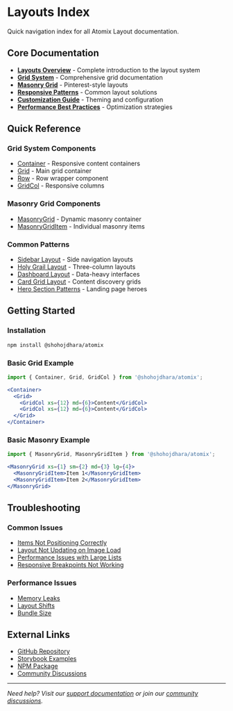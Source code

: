 # Layouts Index

Quick navigation index for all Atomix Layout documentation.

## Core Documentation

- [**Layouts Overview**](./README.md) - Complete introduction to the layout system
- [**Grid System**](./grid.md) - Comprehensive grid documentation
- [**Masonry Grid**](./masonry-grid.md) - Pinterest-style layouts
- [**Responsive Patterns**](./responsive-patterns.md) - Common layout solutions
- [**Customization Guide**](./customization.md) - Theming and configuration
- [**Performance Best Practices**](./performance.md) - Optimization strategies

## Quick Reference

### Grid System Components
- [Container](./grid.md#container) - Responsive content containers
- [Grid](./grid.md#grid) - Main grid container
- [Row](./grid.md#row) - Row wrapper component
- [GridCol](./grid.md#gridcol) - Responsive columns

### Masonry Grid Components  
- [MasonryGrid](./masonry-grid.md#masonrygrid) - Dynamic masonry container
- [MasonryGridItem](./masonry-grid.md#masonrygriditem) - Individual masonry items

### Common Patterns
- [Sidebar Layout](./responsive-patterns.md#sidebar-layout) - Side navigation layouts
- [Holy Grail Layout](./responsive-patterns.md#holy-grail-layout) - Three-column layouts
- [Dashboard Layout](./responsive-patterns.md#dashboard-layout) - Data-heavy interfaces
- [Card Grid Layout](./responsive-patterns.md#card-grid-layout) - Content discovery grids
- [Hero Section Patterns](./responsive-patterns.md#hero-section-patterns) - Landing page heroes

## Getting Started

### Installation
```bash
npm install @shohojdhara/atomix
```

### Basic Grid Example
```jsx
import { Container, Grid, GridCol } from '@shohojdhara/atomix';

<Container>
  <Grid>
    <GridCol xs={12} md={6}>Content</GridCol>
    <GridCol xs={12} md={6}>Content</GridCol>
  </Grid>
</Container>
```

### Basic Masonry Example
```jsx
import { MasonryGrid, MasonryGridItem } from '@shohojdhara/atomix';

<MasonryGrid xs={1} sm={2} md={3} lg={4}>
  <MasonryGridItem>Item 1</MasonryGridItem>
  <MasonryGridItem>Item 2</MasonryGridItem>
</MasonryGrid>
```

## Troubleshooting

### Common Issues
- [Items Not Positioning Correctly](./masonry-grid.md#items-not-positioning-correctly)
- [Layout Not Updating on Image Load](./masonry-grid.md#layout-not-updating-on-image-load)
- [Performance Issues with Large Lists](./masonry-grid.md#performance-issues-with-large-lists)
- [Responsive Breakpoints Not Working](./masonry-grid.md#responsive-breakpoints-not-working)

### Performance Issues
- [Memory Leaks](./performance.md#memory-management)
- [Layout Shifts](./performance.md#layout-shift-monitoring)
- [Bundle Size](./performance.md#bundle-optimization)

## External Links

- [GitHub Repository](https://github.com/shohojdhara/atomix)
- [Storybook Examples](https://storybook.atomix.design)
- [NPM Package](https://www.npmjs.com/package/@shohojdhara/atomix)
- [Community Discussions](https://github.com/shohojdhara/atomix/discussions)

---

*Need help? Visit our [support documentation](../resources/support.md) or join our [community discussions](https://github.com/shohojdhara/atomix/discussions).*